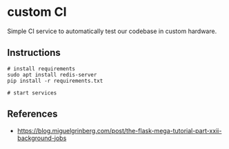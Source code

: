 # custom CI

Simple CI service to automatically test our codebase in
custom hardware.

## Instructions

```shell
# install requirements
sudo apt install redis-server
pip install -r requirements.txt
```

```shell
# start services
```

## References

* https://blog.miguelgrinberg.com/post/the-flask-mega-tutorial-part-xxii-background-jobs